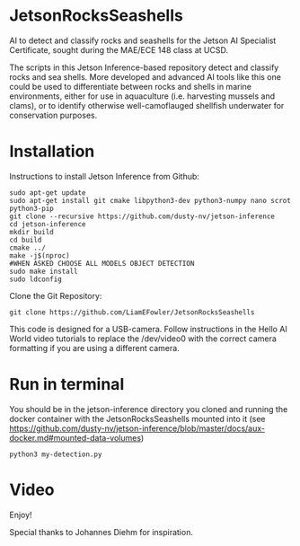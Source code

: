 # JetsonRocksSeashells
AI to detect and classify rocks and seashells for the Jetson AI Specialist Certificate, sought during the MAE/ECE 148 class at UCSD.

The scripts in this Jetson Inference-based repository detect and classify rocks and sea shells. More developed and advanced AI tools like this one could be used to differentiate between rocks and shells in marine environments, either for use in aquaculture (i.e. harvesting mussels and clams), or to identify otherwise well-camoflauged shellfish underwater for conservation purposes.

# Installation
Instructions to install Jetson Inference from Github:

```
sudo apt-get update
sudo apt-get install git cmake libpython3-dev python3-numpy nano scrot python3-pip
git clone --recursive https://github.com/dusty-nv/jetson-inference
cd jetson-inference
mkdir build
cd build
cmake ../
make -j$(nproc)
#WHEN ASKED CHOOSE ALL MODELS OBJECT DETECTION
sudo make install
sudo ldconfig
```

Clone the Git Repository:

```
git clone https://github.com/LiamEFowler/JetsonRocksSeashells
```

This code is designed for a USB-camera. Follow instructions in the Hello AI World video tutorials to replace the /dev/video0 with the correct camera formatting if you are using a different camera.

# Run in terminal
You should be in the jetson-inference directory you cloned and running the docker container with the JetsonRocksSeashells mounted into it (see https://github.com/dusty-nv/jetson-inference/blob/master/docs/aux-docker.md#mounted-data-volumes)
```
python3 my-detection.py
```
# Video


Enjoy!

Special thanks to Johannes Diehm for inspiration.
